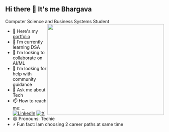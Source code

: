 ## Hi there 👋 It's me Bhargava

Computer Science and Business Systems Student
<img align="right" width="370" height="290" src="https://i.pinimg.com/originals/47/f0/34/47f0342cec72b800463bf003eac1257e.gif">

- 🔭 Here's my [portfolio](https://bhargava562.github.io/my-portfolio/)
- 🌱 I’m currently learning DSA
- 👯 I’m looking to collaborate on AI/ML
- 🤔 I’m looking for help with community guidance
- 💬 Ask me about Tech
- 📫 How to reach me: ...
  <br /> [![LinkedIn](https://img.shields.io/badge/-0077B5?style=for-the-badge&logo=linkedin&logoColor=white)](https://www.linkedin.com/in/bhargava-a-a1426b325/)
  [![X](https://img.shields.io/badge/-000000?style=for-the-badge&logo=x&logoColor=white)](https://x.com/BhargavaA273345)
- 😄 Pronouns: Techie
- ⚡ Fun fact: Iam choosing 2 career paths at same time 

